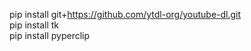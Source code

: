 pip install git+https://github.com/ytdl-org/youtube-dl.git  <!-- This installs youtube-dl library from their latest master branch  youtube-dl  Version 2021.12.17-->  
pip install tk  <!--0.1.0-->  
pip install pyperclip  <!--1.8.2-->  
